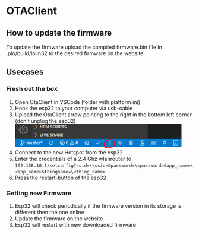 # OTAClient

## How to update the firmware

To update the firmware upload the compiled firmware.bin file in .pio/build/lolin32 to the desired firmware on the website.

## Usecases

### Fresh out the box

1. Open OtaClient in VSCode (folder with platform.ini)
2. Hook the esp32 to your computer via usb-cable
3. Upload the OtaClient arrow pointing to the right in the bottom left corner (don't unplug the esp32)
   ![](images/uploadbutton.png)
4. Connect to the new Hotspot from the esp32
5. Enter the credentials of a 2.4 Ghz wlanrouter to `192.168.10.1/setconfig?ssid=\<ssid>&password=\<password>&app_name=\<app_name>&thingname=\<thing_name>`
6. Press the restart-button of the esp32

### Getting new Firmware

1. Esp32 will check periodically if the firmware version in its storage is different then the one online
2. Update the firmware on the website
3. Esp32 will restart with new downloaded firmware
